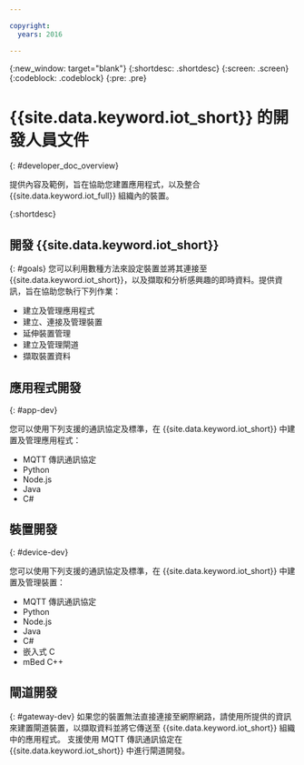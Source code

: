 ```yaml
---

copyright:
  years: 2016

---
```


{:new_window: target="blank"}
{:shortdesc: .shortdesc}
{:screen: .screen}
{:codeblock: .codeblock}
{:pre: .pre}

# {{site.data.keyword.iot_short}} 的開發人員文件
{: #developer_doc_overview}

提供內容及範例，旨在協助您建置應用程式，以及整合 {{site.data.keyword.iot_full}} 組織內的裝置。

{:shortdesc}


## 開發 {{site.data.keyword.iot_short}}
{: #goals}
您可以利用數種方法來設定裝置並將其連接至 {{site.data.keyword.iot_short}}，以及擷取和分析感興趣的即時資料。提供資訊，旨在協助您執行下列作業：

-  建立及管理應用程式
-  建立、連接及管理裝置
-  延伸裝置管理
-  建立及管理閘道
-  擷取裝置資料


## 應用程式開發
{: #app-dev}

您可以使用下列支援的通訊協定及標準，在 {{site.data.keyword.iot_short}} 中建置及管理應用程式：

- MQTT 傳訊通訊協定
- Python
- Node.js
- Java
- C#

## 裝置開發
{: #device-dev}

您可以使用下列支援的通訊協定及標準，在 {{site.data.keyword.iot_short}} 中建置及管理裝置：

- MQTT 傳訊通訊協定
- Python
- Node.js
- Java
- C#
- 嵌入式 C
- mBed C++

## 閘道開發
{: #gateway-dev}
如果您的裝置無法直接連接至網際網路，請使用所提供的資訊來建置閘道裝置，以擷取資料並將它傳送至 {{site.data.keyword.iot_short}} 組織中的應用程式。
支援使用 MQTT 傳訊通訊協定在 {{site.data.keyword.iot_short}} 中進行閘道開發。
